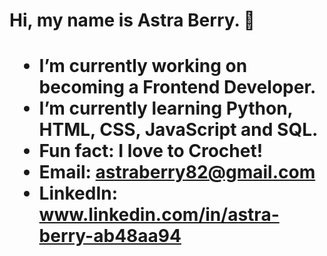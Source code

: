 <h1 align-"center">Hi, my name is Astra Berry. 👋<h1>

- I’m currently working on becoming a Frontend Developer.
- I’m currently learning Python, HTML, CSS, JavaScript and SQL.
- Fun fact: I love to Crochet!
- Email: astraberry82@gmail.com
- LinkedIn: www.linkedin.com/in/astra-berry-ab48aa94

